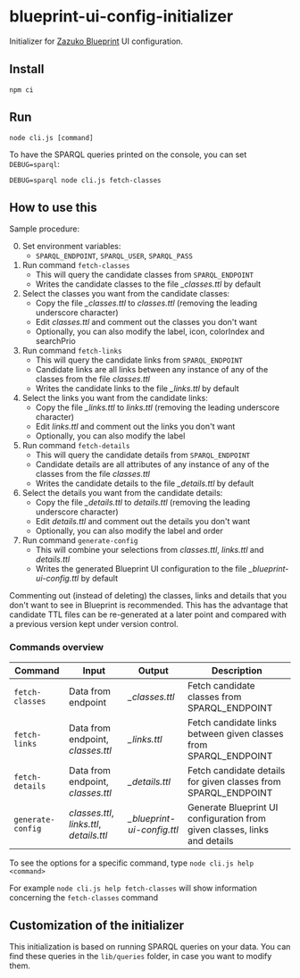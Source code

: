 # blueprint-ui-config-initializer

Initializer for [Zazuko Blueprint](https://github.com/zazuko/blueprint) UI configuration.


## Install

```
npm ci
```


## Run

```
node cli.js [command]
```


To have the SPARQL queries printed on the console, you can set `DEBUG=sparql`:

```
DEBUG=sparql node cli.js fetch-classes
```


## How to use this

Sample procedure:

0) Set environment variables:
   * `SPARQL_ENDPOINT`, `SPARQL_USER`, `SPARQL_PASS`
1) Run command `fetch-classes`
   * This will query the candidate classes from `SPARQL_ENDPOINT`
   * Writes the candidate classes to the file *_classes.ttl* by default
2) Select the classes you want from the candidate classes:
   * Copy the file *_classes.ttl* to *classes.ttl* (removing the leading underscore character)
   * Edit *classes.ttl* and comment out the classes you don't want
   * Optionally, you can also modify the label, icon, colorIndex and searchPrio
3) Run command `fetch-links`
   * This will query the candidate links from `SPARQL_ENDPOINT`
   * Candidate links are all links between any instance of any of the classes from the file *classes.ttl*
   * Writes the candidate links to the file *_links.ttl* by default
4) Select the links you want from the candidate links:
   * Copy the file *_links.ttl* to *links.ttl* (removing the leading underscore character)
   * Edit *links.ttl* and comment out the links you don't want
   * Optionally, you can also modify the label
5) Run command `fetch-details`
   * This will query the candidate details from `SPARQL_ENDPOINT`
   * Candidate details are all attributes of any instance of any of the classes from the file *classes.ttl*
   * Writes the candidate details to the file *_details.ttl* by default
6) Select the details you want from the candidate details:
   * Copy the file *_details.ttl* to *details.ttl* (removing the leading underscore character)
   * Edit *details.ttl* and comment out the details you don't want
   * Optionally, you can also modify the label and order
7) Run command `generate-config`
   * This will combine your selections from *classes.ttl*, *links.ttl* and *details.ttl*
   * Writes the generated Blueprint UI configuration to the file *_blueprint-ui-config.ttl* by default

Commenting out (instead of deleting) the classes, links and details that you don't want to see in Blueprint is recommended. This has the advantage that candidate TTL files can be re-generated at a later point and compared with a previous version kept under version control.


### Commands overview

| Command | Input | Output | Description |
| -------- | -------- | -------- | -------- |
| `fetch-classes`  | Data from endpoint  | *_classes.ttl*  | Fetch candidate classes from SPARQL_ENDPOINT |
| `fetch-links`  | Data from endpoint, *classes.ttl*  | *_links.ttl*  | Fetch candidate links between given classes from SPARQL_ENDPOINT |
| `fetch-details`  | Data from endpoint, *classes.ttl*  | *_details.ttl*  | Fetch candidate details for given classes from SPARQL_ENDPOINT |
| `generate-config`  | *classes.ttl*, *links.ttl*, *details.ttl* | *_blueprint-ui-config.ttl*  | Generate Blueprint UI configuration from given classes, links and details |


To see the options for a specific command, type `node cli.js help <command>`

For example `node cli.js help fetch-classes` will show information concerning the `fetch-classes` command


## Customization of the initializer

This initialization is based on running SPARQL queries on your data. You can find these queries in the `lib/queries` folder, in case you want to modify them.
